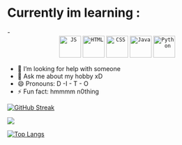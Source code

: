 

<h1> Currently im learning : </h1>
- <div align="center">
	<code><img height="50" src="Unofficial_JavaScript_logo_2.svg.png" alt ="JS" title="JavaScript"/></code>
	<code><img height="50" src="https://user-images.githubusercontent.com/25181517/192158954-f88b5814-d510-4564-b285-dff7d6400dad.png" alt="HTML" title="HTML" /></code>
	<code><img height="50" src="https://user-images.githubusercontent.com/25181517/183898674-75a4a1b1-f960-4ea9-abcb-637170a00a75.png" alt="CSS" title="CSS" /></code>
	<code><img height="50" src="https://user-images.githubusercontent.com/25181517/117201156-9a724800-adec-11eb-9a9d-3cd0f67da4bc.png" alt="Java" title="Java" /></code>
	<code><img height="50" src="https://user-images.githubusercontent.com/25181517/183423507-c056a6f9-1ba8-4312-a350-19bcbc5a8697.png" alt="Python" title="Python" /></code>
</div>

- 🤔 I’m looking for help with  someone 
- 💬 Ask me about my hobby xD
- 😄 Pronouns: D -I - T - O
- ⚡ Fun fact: hmmmm n0thing


[![GitHub Streak](https://github-readme-streak-stats.herokuapp.com?user=KrishnanditoLksn&theme=dark)](https://git.io/streak-stats)

![](https://komarev.com/ghpvc/?username=KrishnanditoLksn&label=PROFILE+VIEWS)



[![Top Langs](https://github-readme-stats.vercel.app/api/top-langs/?username=KrishnanditoLksn)](https://github.com/KrishnanditoLksn/github-readme-stats)
